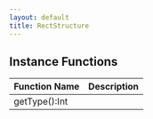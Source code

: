 ```yaml
---
layout: default
title: RectStructure
---
```


## Instance Functions

| Function Name | Description |
| --------------- | ------------- |
| getType():Int |  |
